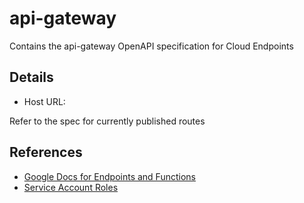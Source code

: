 # api-gateway

Contains the api-gateway OpenAPI specification for Cloud Endpoints

## Details

- Host URL: <TBD>

Refer to the spec for currently published routes

## References

- [Google Docs for Endpoints and Functions](https://cloud.google.com/endpoints/docs/openapi/get-started-cloud-functions#configure_esp)
- [Service Account Roles](https://cloud.google.com/endpoints/docs/openapi/api-access-overview)
